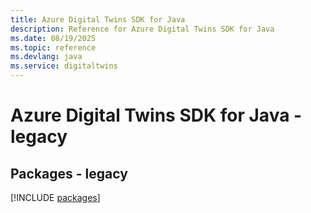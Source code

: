 ```yaml
---
title: Azure Digital Twins SDK for Java
description: Reference for Azure Digital Twins SDK for Java
ms.date: 08/19/2025
ms.topic: reference
ms.devlang: java
ms.service: digitaltwins
---
```

# Azure Digital Twins SDK for Java - legacy
## Packages - legacy
[!INCLUDE [packages](digital-twins-index.md)]